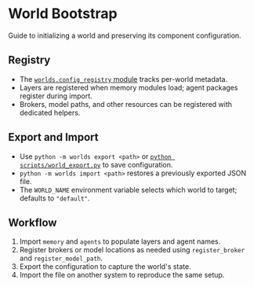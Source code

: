 # World Bootstrap

Guide to initializing a world and preserving its component configuration.

## Registry
- The [`worlds.config_registry` module](../worlds/config_registry.py) tracks per-world metadata.
- Layers are registered when memory modules load; agent packages register during import.
- Brokers, model paths, and other resources can be registered with dedicated helpers.

## Export and Import
- Use `python -m worlds export <path>` or [`python scripts/world_export.py`](../scripts/world_export.py) to save configuration.
- `python -m worlds import <path>` restores a previously exported JSON file.
- The `WORLD_NAME` environment variable selects which world to target; defaults to `"default"`.

## Workflow
1. Import `memory` and `agents` to populate layers and agent names.
2. Register brokers or model locations as needed using `register_broker` and `register_model_path`.
3. Export the configuration to capture the world's state.
4. Import the file on another system to reproduce the same setup.
